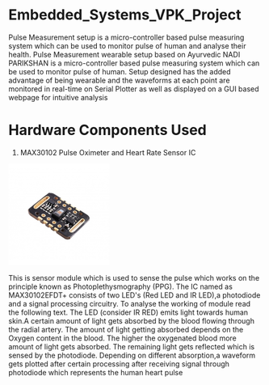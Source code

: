 # Embedded_Systems_VPK_Project
Pulse Measurement setup is a micro-controller based pulse measuring system which can be used to monitor pulse of human and analyse their health.
Pulse Measurement wearable setup based on Ayurvedic NADI PARIKSHAN is a micro-controller based pulse measuring system which can be used to monitor pulse of human. Setup designed has the added advantage of being wearable and the waveforms at each point are monitored in real-time on Serial Plotter as well as displayed on a GUI based webpage for intuitive analysis

# Hardware Components Used
1) MAX30102 Pulse Oximeter and Heart Rate Sensor IC
<img src="https://github.com/AmoghJoshi-eng/Embedded_Systems_VPK_Project/blob/main/PCB_Photos/MAX30102_Sensor.jpg?raw=true" alt="Sensor_Module" width="200">


This is sensor module which is used to sense the pulse which works on the principle known as Photoplethysmography (PPG). The IC named as MAX30102EFDT+ consists of two LED's (Red LED and IR LED),a photodiode and a signal processing circuitry. To analyse the working of module read the following text. The LED (consider IR RED) emits light towards human skin.A certain amount of light gets absorbed by the blood flowing through the radial artery. The amount of light getting absorbed depends on the Oxygen content in the blood. The higher the oxygenated blood more amount of light gets absorbed. The remaining light gets reflected which is sensed by the photodiode. Depending on different absorption,a waveform gets plotted after certain processing after receiving signal through photodiode which represents the human heart pulse

